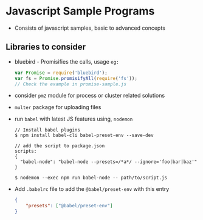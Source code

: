 # Javascript Sample Programs

- Consists of javascript samples, basic to advanced concepts

## Libraries to consider

- bluebird - Promisifies the calls, usage `eg:`
  ```javascript
  var Promise = require('bluebird');
  var fs = Promise.promisifyAll(require('fs'));
  // Check the example in promise-sample.js
  ```
- consider `pm2` module for process or cluster related solutions

- `multer` package for uploading files

- run `babel` with latest JS features using, `nodemon`
  ```
  // Install babel plugins
  $ npm install babel-cli babel-preset-env --save-dev

  // add the script to package.json
  scripts:
  {
    "babel-node": "babel-node --presets=/*a*/ --ignore='foo|bar|baz'"
  }

  $ nodemon --exec npm run babel-node -- path/to/script.js
  ```

- Add `.babelrc` file to add the `@babel/preset-env` with this entry
    ```json
    {
        "presets": ["@babel/preset-env"]
    }
    ```

